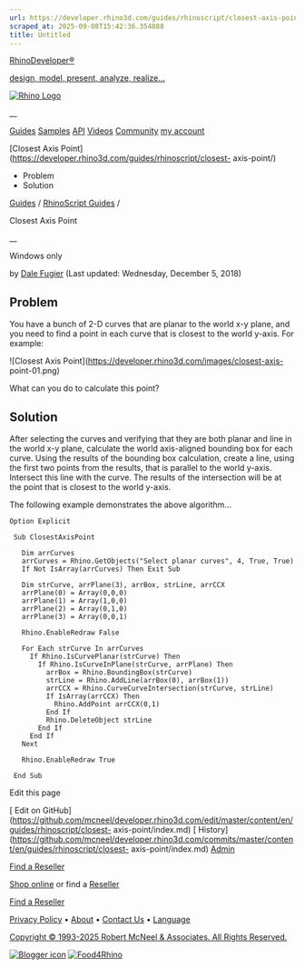 ```yaml
---
url: https://developer.rhino3d.com/guides/rhinoscript/closest-axis-point/
scraped_at: 2025-09-08T15:42:36.354888
title: Untitled
---
```


[RhinoDeveloper®](/)

[design, model, present, analyze, realize...](/)

[![Rhino Logo](https://developer.rhino3d.com/images/rhinodevlogo.png)](/)

__

[Guides](https://developer.rhino3d.com/guides)
[Samples](https://developer.rhino3d.com/samples)
[API](https://developer.rhino3d.com/api)
[Videos](https://developer.rhino3d.com/videos)
[Community](https://discourse.mcneel.com/c/rhino-developer) [my account
](https://www.rhino3d.com/my-account/ "Manage your account, licenses, and
teams")

[Closest Axis Point](https://developer.rhino3d.com/guides/rhinoscript/closest-
axis-point/)

  * Problem
  * Solution

[Guides](https://developer.rhino3d.com/en/guides/) / [RhinoScript
Guides](https://developer.rhino3d.com/en/guides/rhinoscript/) /

Closest Axis Point

__

Windows only

by [Dale Fugier](https://discourse.mcneel.com/u/dale/) (Last updated:
Wednesday, December 5, 2018)

## Problem

You have a bunch of 2-D curves that are planar to the world x-y plane, and you
need to find a point in each curve that is closest to the world y-axis. For
example:

![Closest Axis Point](https://developer.rhino3d.com/images/closest-axis-
point-01.png)

What can you do to calculate this point?

## Solution

After selecting the curves and verifying that they are both planar and line in
the world x-y plane, calculate the world axis-aligned bounding box for each
curve. Using the results of the bounding box calculation, create a line, using
the first two points from the results, that is parallel to the world y-axis.
Intersect this line with the curve. The results of the intersection will be at
the point that is closest to the world y-axis.

The following example demonstrates the above algorithm…

    
    
    Option Explicit
    
     Sub ClosestAxisPoint
    
       Dim arrCurves
       arrCurves = Rhino.GetObjects("Select planar curves", 4, True, True)
       If Not IsArray(arrCurves) Then Exit Sub
    
       Dim strCurve, arrPlane(3), arrBox, strLine, arrCCX
       arrPlane(0) = Array(0,0,0)
       arrPlane(1) = Array(1,0,0)
       arrPlane(2) = Array(0,1,0)
       arrPlane(3) = Array(0,0,1)
    
       Rhino.EnableRedraw False
    
       For Each strCurve In arrCurves
         If Rhino.IsCurvePlanar(strCurve) Then
           If Rhino.IsCurveInPlane(strCurve, arrPlane) Then
             arrBox = Rhino.BoundingBox(strCurve)
             strLine = Rhino.AddLine(arrBox(0), arrBox(1))
             arrCCX = Rhino.CurveCurveIntersection(strCurve, strLine)
             If IsArray(arrCCX) Then
               Rhino.AddPoint arrCCX(0,1)
             End If
             Rhino.DeleteObject strLine
           End If
         End If
       Next
    
       Rhino.EnableRedraw True      
    
     End Sub
    

Edit this page

[ Edit on
GitHub](https://github.com/mcneel/developer.rhino3d.com/edit/master/content/en/guides/rhinoscript/closest-
axis-point/index.md) [
History](https://github.com/mcneel/developer.rhino3d.com/commits/master/content/en/guides/rhinoscript/closest-
axis-point/index.md) [ Admin](https://developer.rhino3d.com/admin)

[Find a Reseller](https://www.rhino3d.com/sales)

[Shop online](https://www.rhino3d.com/store) or find a
[Reseller](https://www.rhino3d.com/sales)

[Find a Reseller](https://www.rhino3d.com/sales)

[Privacy Policy](https://www.rhino3d.com/privacy) •
[About](https://www.rhino3d.com/mcneel/about) • [Contact
Us](https://www.rhino3d.com/mcneel/contact) • [
Language](https://www.rhino3d.com/language "Change to a different region or
language")

[Copyright © 1993-2025 Robert McNeel & Associates. All Rights
Reserved.](https://www.rhino3d.com/mcneel/about)

[](https://www.facebook.com/McNeelRhinoceros/)
[](https://twitter.com/bobmcneel) [](https://www.linkedin.com/groups/75313/)
[](https://www.youtube.com/user/RhinoGuide/videos) [](https://vimeo.com/rhino)
[![Blogger
icon](https://developer.rhino3d.com/images/blogger.svg)](http://blog.rhino3d.com/)
[![Food4Rhino](https://developer.rhino3d.com/images/f4r_icon_01.svg)](https://www.food4rhino.com)

